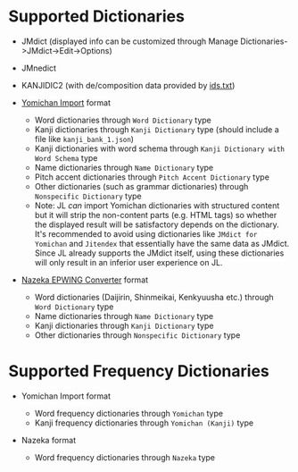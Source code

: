 # Supported Dictionaries

* JMdict (displayed info can be customized through Manage Dictionaries->JMdict->Edit->Options)
* JMnedict
* KANJIDIC2 (with de/composition data provided by [ids.txt](https://github.com/cjkvi/cjkvi-ids/blob/master/ids.txt))

* [Yomichan Import](https://github.com/FooSoft/yomichan-import/) format
  * Word dictionaries through `Word Dictionary` type
  * Kanji dictionaries through `Kanji Dictionary` type (should include a file like `kanji_bank_1.json`)
  * Kanji dictionaries with word schema through `Kanji Dictionary with Word Schema` type
  * Name dictionaries through `Name Dictionary` type
  * Pitch accent dictionaries through `Pitch Accent Dictionary` type
  * Other dictionaries (such as grammar dictionaries) through `Nonspecific Dictionary` type
  * Note: JL *can* import Yomichan dictionaries with structured content but it will strip the non-content parts (e.g. HTML tags) so whether the displayed result will be satisfactory depends on the dictionary. It's recommended to avoid using dictionaries like `JMdict for Yomichan` and `Jitendex` that essentially have the same data as JMdict. Since JL already supports the JMdict itself, using these dictionaries will only result in an inferior user experience on JL.

* [Nazeka EPWING Converter](https://github.com/wareya/nazeka_epwing_converter) format
  * Word dictionaries (Daijirin, Shinmeikai, Kenkyuusha etc.) through `Word Dictionary` type
  * Name dictionaries through `Name Dictionary` type
  * Kanji dictionaries through `Kanji Dictionary` type
  * Other dictionaries through `Nonspecific Dictionary` type


# Supported Frequency Dictionaries
* Yomichan Import format
  * Word frequency dictionaries through `Yomichan` type
  * Kanji frequency dictionaries through `Yomichan (Kanji)` type

* Nazeka format
  * Word frequency dictionaries through `Nazeka` type
